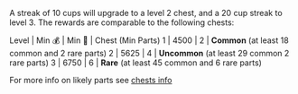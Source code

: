 A streak of 10 cups will upgrade to a level 2 chest, and a 20 cup streak to level 3. The rewards are comparable to the following chests:

Level | Min 💰 | Min 💎 | Chest (Min Parts) 
1 |	4500 | 2 | **Common** (at least 18 common and 2 rare parts)
2 | 5625 | 4 | **Uncommon** (at least 29 common 2 rare parts)
3 | 6750 | 6 | **Rare** (at least 45 common and 6 rare parts)

For more info on likely parts see [chests info](/chests/)
